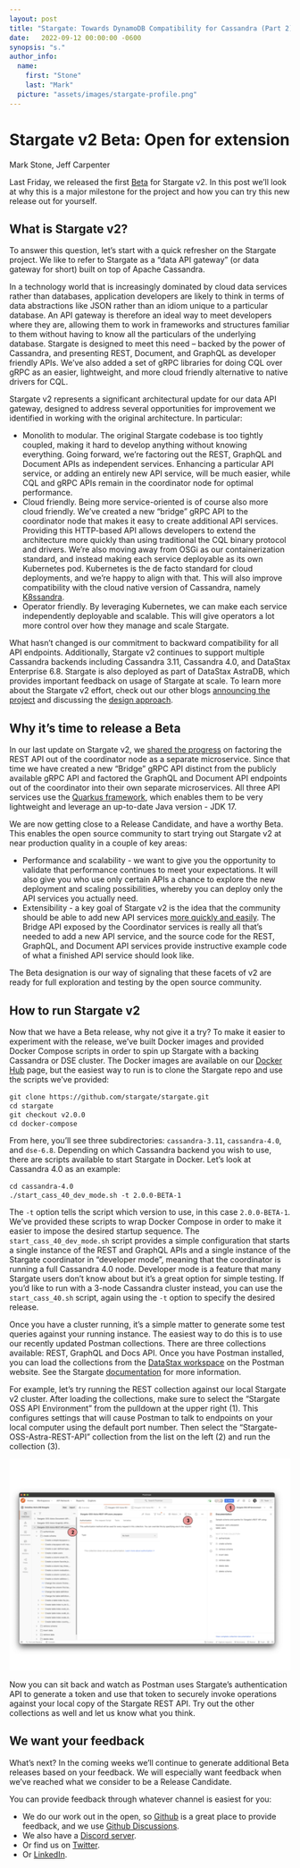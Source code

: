 ```yaml
---
layout: post
title: "Stargate: Towards DynamoDB Compatibility for Cassandra (Part 2)"
date:   2022-09-12 00:00:00 -0600
synopsis: "s."
author_info:
  name:
    first: "Stone"
    last: "Mark"
  picture: "assets/images/stargate-profile.png"
--- 
```


# Stargate v2 Beta: Open for extension

Mark Stone, Jeff Carpenter

Last Friday, we released the first [Beta](https://github.com/stargate/stargate/releases/tag/v2.0.0-BETA-1) for Stargate v2. In this post we’ll look at why this is a major milestone for the project and how you can try this new release out for yourself.

## What is Stargate v2?

To answer this question, let’s start with a quick refresher on the Stargate project. We like to refer to Stargate as a “data API gateway” (or data gateway for short) built on top of Apache Cassandra.

In a technology world that is increasingly dominated by cloud data services rather than databases, application developers are likely to think in terms of data abstractions like JSON rather than an idiom unique to a particular database. An API gateway is therefore an ideal way to meet developers where they are, allowing them to work in frameworks and structures familiar to them without having to know all the particulars of the underlying database. Stargate is designed to meet this need – backed by the power of Cassandra, and presenting REST, Document, and GraphQL as developer friendly APIs. We’ve also added a set of gRPC libraries for doing CQL over gRPC as an easier, lightweight, and more cloud friendly alternative to native drivers for CQL.

Stargate v2 represents a significant architectural update for our data API gateway, designed to address several opportunities for improvement we identified in working with the original architecture. In particular:

* Monolith to modular. The original Stargate codebase is too tightly coupled, making it hard to develop anything without knowing everything. Going forward, we’re factoring out the REST, GraphQL and Document APIs as independent services. Enhancing a particular API service, or adding an entirely new API service, will be much easier, while CQL and gRPC APIs remain in the coordinator node for optimal performance.
* Cloud friendly. Being more service-oriented is of course also more cloud friendly. We’ve created a new “bridge” gRPC API to the coordinator node that makes it easy to create additional API services. Providing this HTTP-based API allows developers to extend the architecture more quickly than using traditional the CQL binary protocol and drivers. We’re also moving away from OSGi as our containerization standard, and instead making each service deployable as its own Kubernetes pod. Kubernetes is the de facto standard for cloud deployments, and we’re happy to align with that. This will also improve compatibility with the cloud native version of Cassandra, namely [K8ssandra](https://k8ssandra.io/).
* Operator friendly. By leveraging Kubernetes, we can make each service independently deployable and scalable. This will give operators a lot more control over how they manage and scale Stargate.

What hasn’t changed is our commitment to backward compatibility for all API endpoints. Additionally, Stargate v2 continues to support multiple Cassandra backends including Cassandra 3.11, Cassandra 4.0, and DataStax Enterprise 6.8. Stargate is also deployed as part of DataStax AstraDB, which provides important feedback on usage of Stargate at scale. To learn more about the Stargate v2 effort, check out our other blogs [announcing the project](https://stargate.io/2021/11/02/announcing-stargate-v2.html) and discussing the [design approach](https://stargate.io/2021/11/02/introducing-the-design-for-stargate-v2.html).

## Why it’s time to release a Beta

In our last update on Stargate v2, we [shared the progress](https://stargate.io/2022/01/06/reaching-the-first-milestone.html) on factoring the REST API out of the coordinator node as a separate microservice. Since that time we have created a new “Bridge” gRPC API distinct from the publicly available gRPC API and factored the GraphQL and Document API endpoints out of the coordinator into their own separate microservices. All three API services use the [Quarkus framework](https://quarkus.io/), which enables them to be very lightweight and leverage an up-to-date Java version - JDK 17.

We are now getting close to a Release Candidate, and have a worthy Beta. This enables the open source community to start trying out Stargate v2 at near production quality in a couple of key areas:

* Performance and scalability - we want to give you the opportunity to validate that performance continues to meet your expectations. It will also give you who use only certain APIs a chance to explore the new deployment and scaling possibilities, whereby you can deploy only the API services you actually need.
* Extensibility - a key goal of Stargate v2 is the idea that the community should be able to add new API services [more quickly and easily](https://stargate.io/2022/05/23/towards-dynamodb-compatibility-for-cassandra.html). The Bridge API exposed by the Coordinator services is really all that’s needed to add a new API service, and the source code for the REST, GraphQL, and Document API services provide instructive example code of what a finished API service should look like.

The Beta designation is our way of signaling that these facets of v2 are ready for full exploration and testing by the open source community.

## How to run Stargate v2

Now that we have a Beta release, why not give it a try? To make it easier to experiment with the release, we’ve built Docker images and provided Docker Compose scripts in order to spin up Stargate with a backing Cassandra or DSE cluster. The Docker images are available on our [Docker Hub](https://hub.docker.com/u/stargateio) page, but the easiest way to run is to clone the Stargate repo and use the scripts we’ve provided:

```
git clone https://github.com/stargate/stargate.git
cd stargate
git checkout v2.0.0
cd docker-compose
```

From here, you’ll see three subdirectories: `cassandra-3.11`, `cassandra-4.0`, and	`dse-6.8`. Depending on which Cassandra backend you wish to use, there are scripts available to start Stargate in Docker. Let’s look at Cassandra 4.0 as an example:

```
cd cassandra-4.0
./start_cass_40_dev_mode.sh -t 2.0.0-BETA-1
```

The `-t` option tells the script which version to use, in this case `2.0.0-BETA-1`. We’ve provided these scripts to wrap Docker Compose in order to make it easier to impose the desired startup sequence. The `start_cass_40_dev_mode.sh` script provides a simple configuration that starts a single instance of the REST and GraphQL APIs and a single instance of the Stargate coordinator in “developer mode”, meaning that the coordinator is running a full Cassandra 4.0 node. Developer mode is a feature that many Stargate users don’t know about but it’s a great option for simple testing. If you’d like to run with a 3-node Cassandra cluster instead, you can use the `start_cass_40.sh` script, again using the `-t` option to specify the desired release.

Once you have a cluster running, it’s a simple matter to generate some test queries against your running instance. The easiest way to do this is to use our recently updated Postman collections. There are three collections available: REST, GraphQL and Docs API. Once you have Postman installed, you can load the collections from the [DataStax workspace](https://www.postman.com/datastax/workspace/datastax-astra-db-stargate/overview) on the Postman website. See the Stargate [documentation](https://stargate.io/docs/latest/develop/tooling.html) for more information.

For example, let’s try running the REST collection against our local Stargate v2 cluster. After loading the collections, make sure to select the “Stargate OSS API Environment” from the pulldown at the upper right (1). This configures settings that will cause Postman to talk to endpoints on your local computer using the default port number. Then select the “Stargate-OSS-Astra-REST-API” collection from the list on the left (2) and run the collection (3).

![postman](/assets/images/stargate-v2-postman.png)

Now you can sit back and watch as Postman uses Stargate’s authentication API to generate a token and use that token to securely invoke operations against your local copy of the Stargate REST API. Try out the other collections as well and let us know what you think.

## We want your feedback

What’s next? In the coming weeks we’ll continue to generate additional Beta releases based on your feedback. We will especially want feedback when we’ve reached what we consider to be a Release Candidate.

You can provide feedback through whatever channel is easiest for you:

* We do our work out in the open, so [Github](https://github.com/stargate/stargate) is a great place to provide feedback, and we use [Github Discussions](https://github.com/stargate/stargate/discussions).
* We also have a [Discord server](https://discord.gg/33mKDHHFUE).
* Or find us on [Twitter](https://twitter.com/stargateio).
* Or [LinkedIn](https://www.linkedin.com/groups/9091327/?lipi=urn%3Ali%3Apage%3Ad_flagship3_groups_index%3BiWk36RDvQXmdJSCjsT5YlQ%3D%3D).